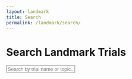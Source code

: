 ```yaml
---
layout: landmark
title: Search
permalink: /landmark/search/
---
```


<h1>Search Landmark Trials</h1>
<input type="text" id="search-input" placeholder="Search by trial name or topic..." class="form-control mb-4">
<ul id="results" class="list-group"></ul>

<script>
  async function fetchData() {
    const res = await fetch('/search.json');
    return await res.json();
  }

  function search(data, query) {
    return data.filter(item => {
      const term = query.toLowerCase();
      return item.title.toLowerCase().includes(term) || item.content.toLowerCase().includes(term);
    });
  }

  function renderResults(results) {
    const list = document.getElementById('results');
    list.innerHTML = '';
    if (results.length === 0) {
      list.innerHTML = '<li class="list-group-item">No results found</li>';
      return;
    }
    results.forEach(result => {
      const li = document.createElement('li');
      li.classList.add('list-group-item');
      li.innerHTML = `<a href="${result.url}"><strong>${result.title}</strong></a><br><small>${result.content}</small>`;
      list.appendChild(li);
    });
  }

  document.addEventListener('DOMContentLoaded', async () => {
    const data = await fetchData();
    const input = document.getElementById('search-input');

    const params = new URLSearchParams(window.location.search);
    const query = params.get('q');
    if (query) {
      input.value = query;
      const filtered = search(data, query);
      renderResults(filtered);
    }

    input.addEventListener('input', () => {
      const filtered = search(data, input.value);
      renderResults(filtered);
    });
  });
</script>

